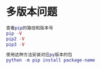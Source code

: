 # 多版本问题

```lua
查看pip的路径和版本号
pip -V
pip2 -V
pip3 -V
```

```lua
使用这种方法安装对应py版本的包
python -m pip install package-name

```

